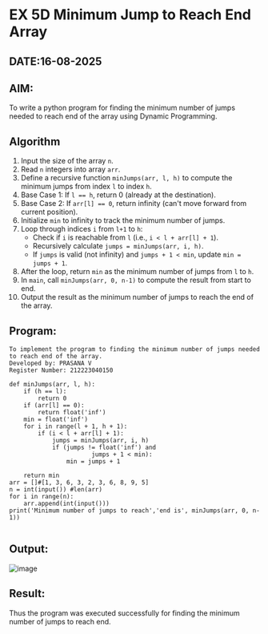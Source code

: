 # EX 5D Minimum Jump to Reach End Array
## DATE:16-08-2025
## AIM:
To write a python program for finding the minimum number of jumps needed to reach end of the array using Dynamic Programming.


## Algorithm

1. Input the size of the array `n`.
2. Read `n` integers into array `arr`.
3. Define a recursive function `minJumps(arr, l, h)` to compute the minimum jumps from index `l` to index `h`.
4. Base Case 1: If `l == h`, return 0 (already at the destination).
5. Base Case 2: If `arr[l] == 0`, return infinity (can't move forward from current position).
6. Initialize `min` to infinity to track the minimum number of jumps.
7. Loop through indices `i` from `l+1` to `h`:
   * Check if `i` is reachable from `l` (i.e., `i < l + arr[l] + 1`).
   * Recursively calculate `jumps = minJumps(arr, i, h)`.
   * If `jumps` is valid (not infinity) and `jumps + 1 < min`, update `min = jumps + 1`.
8. After the loop, return `min` as the minimum number of jumps from `l` to `h`.
9. In `main`, call `minJumps(arr, 0, n-1)` to compute the result from start to end.
10. Output the result as the minimum number of jumps to reach the end of the array.

## Program:
```
To implement the program to finding the minimum number of jumps needed to reach end of the array.
Developed by: PRASANA V
Register Number: 212223040150
```
```PY
def minJumps(arr, l, h):
    if (h == l):
        return 0
    if (arr[l] == 0):
        return float('inf')
    min = float('inf')
    for i in range(l + 1, h + 1):
        if (i < l + arr[l] + 1):
            jumps = minJumps(arr, i, h)
            if (jumps != float('inf') and
                       jumps + 1 < min):
                min = jumps + 1
 
    return min
arr = []#[1, 3, 6, 3, 2, 3, 6, 8, 9, 5]
n = int(input()) #len(arr)
for i in range(n):
    arr.append(int(input()))
print('Minimum number of jumps to reach','end is', minJumps(arr, 0, n-1))
 
```
## Output:

![image](https://github.com/user-attachments/assets/4f44a9a0-723f-4e79-9900-c77f4586cb7e)


## Result:
Thus the program was executed successfully for finding the minimum number of jumps to reach end.
